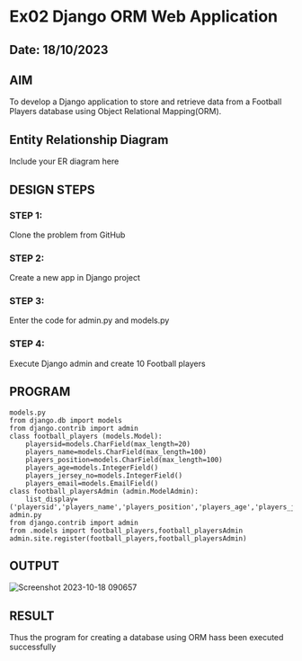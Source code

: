 # Ex02 Django ORM Web Application
## Date: 18/10/2023
## AIM
To develop a Django application to store and retrieve data from a Football Players database using Object Relational Mapping(ORM).

## Entity Relationship Diagram

Include your ER diagram here

## DESIGN STEPS

### STEP 1:
Clone the problem from GitHub

### STEP 2:
Create a new app in Django project

### STEP 3:
Enter the code for admin.py and models.py

### STEP 4:
Execute Django admin and create 10 Football players

## PROGRAM
```
models.py
from django.db import models
from django.contrib import admin
class football_players (models.Model):
    playersid=models.CharField(max_length=20)
    players_name=models.CharField(max_length=100)
    players_position=models.CharField(max_length=100)
    players_age=models.IntegerField()
    players_jersey_no=models.IntegerField()
    players_email=models.EmailField()
class football_playersAdmin (admin.ModelAdmin):
    list_display=('playersid','players_name','players_position','players_age','players_jersey_no','players_email')
admin.py
from django.contrib import admin
from .models import football_players,football_playersAdmin
admin.site.register(football_players,football_playersAdmin)

```


## OUTPUT
![Screenshot 2023-10-18 090657](https://github.com/Gokkul-M/ORM/assets/144870543/a27f7c29-f03a-41c8-b438-2fce89185803)


## RESULT
Thus the program for creating a database using ORM hass been executed successfully
